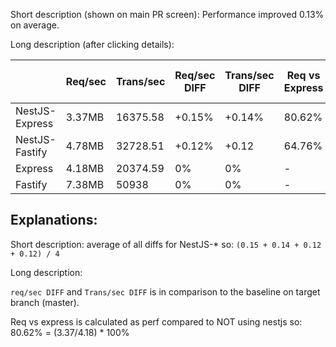 Short description (shown on main PR screen): Performance improved 0.13% on average.

Long description (after clicking details):

|                | Req/sec | Trans/sec | Req/sec DIFF | Trans/sec DIFF | Req vs Express | Trans vs Fastify |
| -------------- | ------- | --------- | ------------ | -------------- | -------------- | ---------------- |
| NestJS-Express | 3.37MB  | 16375.58  | +0.15%       | +0.14%         | 80.62%         | 80.37%           |
| NestJS-Fastify | 4.78MB  | 32728.51  | +0.12%       | +0.12          | 64.76%         | 64.25%           |
| Express        | 4.18MB  | 20374.59  | 0%           | 0%             | -              | -                |
| Fastify        | 7.38MB  | 50938     | 0%           | 0%             | -              | -                |

## Explanations:

Short description: average of all diffs for NestJS-\* so: `(0.15 + 0.14 + 0.12 + 0.12) / 4`

Long description:

`req/sec DIFF` and `Trans/sec DIFF` is in comparison to the baseline on target branch (master).

Req vs express is calculated as perf compared to NOT using nestjs so: 80.62% = (3.37/4.18) \* 100%
